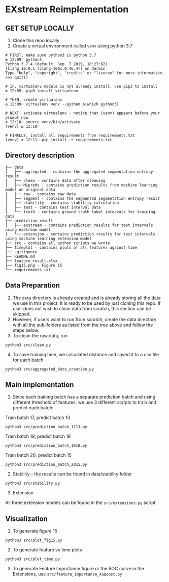 # EXstream Reimplementation

## GET SETUP LOCALLY
1. Clone this repo locally
2. Create a virtual environment called `venv` using python 3.7
```
# FIRST, make sure python3 is python 3.7
✿ 12:09♡ python3
Python 3.7.4 (default, Sep  7 2019, 18:27:02)
[Clang 10.0.1 (clang-1001.0.46.4)] on darwin
Type "help", "copyright", "credits" or "license" for more information.
>>> quit()

# IF, virtualenv module is not already install, use pip3 to install
✿ 12:09♡ pip3 install virtualenv

# THEN, create virtualenv
✿ 12:09♡ virtualenv venv --python $(which python3)

# NEXT, activate virtualenv - notice that (venv) appears before your prompt now
✿ 12:10♡ source venv/bin/activate
(venv) ✿ 12:10♡ 

# FINALLY, install all requirements from requirements.txt
(venv) ✿ 12:11♡ pip install -r requirements.txt
```
## Directory description
```
├── data
│   ├── aggregated - contains the aggregated segmentation entropy result
│   ├── clean - contains data after cleaning
│   ├── MLpreds - contains prediction results from machine learning model on original data
│   ├── raw - contains raw data
│   ├── segment - contains the segmented segmentation entropy result
│   ├── stability - contains stability calculation
│   ├── test - contains test interval data
│   └── truth - contains ground truth label intervals for training data
├── prediction_result
│   ├── exstream - contains prediction results for test intervals using exstream model
│   └── extension - contains prediction results for test intervals using machine learning extension model
├── src - contains all python scripts we wrote
├── timeplot - contains plots of all features against time
├── .gitignore
├── README.md
├── feature_result.xlsx
├── fig15.png - Figure 15
└── requirements.txt 
```
## Data Preparation
1. The `data` directory is already created and is already storing all the data we use in this project. It is ready to be used by just cloning this repo. If user does not wish to clean data from scratch, this section can be skipped. 
2. However, if users want to run from scratch, create the data directory with all the sub-folders as listed from the tree above and follow the steps below.
3. To clean the raw data, run
```
python3 src/clean.py
```
4. To save training time, we calculated distance and saved it to a csv file for each batch 
```
python3 src/aggregated_data_creation.py
```

## Main implementation
1. Since each training batch has a separate prediction batch and using different threshold of features, we use 3 different scripts to train and predict each batch:


Train batch 17, predict batch 13
```
python3 src/prediction_batch_1713.py
```
Train batch 19, predict batch 18
```
python3 src/prediction_batch_1918.py
```
Train batch 20, predict batch 15
```
python3 src/prediction_batch_2015.py
```

2. Stability - the results can be found in data/stability folder 
```
python3 src/stability.py
```
3. Extension

All three extension models can be found in the `src/extensions.py` script.

## Visualization
1. To generate figure 15 

```
python3 src/plot_fig15.py
```
2. To generate feature vs time plots

```
python3 src/plot_time.py
```
3. To generate Feature Importance figure or the ROC curve in the Extensions, use `src/feature_importance_XGBoost.py`
